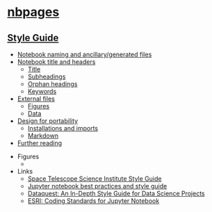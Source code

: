 # [nbpages](https://jckantor.github.io/nbpages)


## [Style Guide](http://nbviewer.jupyter.org/github/jckantor/nbpages/blob/master/notebooks/00.00-Style-Guide.ipynb)
- [Notebook naming and ancillary/generated files](http://nbviewer.jupyter.org/github/jckantor/nbpages/blob/master/notebooks/00.00-Style-Guide.ipynb#Notebook-naming-and-ancillary/generated-files)
- [Notebook title and headers](http://nbviewer.jupyter.org/github/jckantor/nbpages/blob/master/notebooks/00.00-Style-Guide.ipynb#Notebook-title-and-headers)
    - [Title](http://nbviewer.jupyter.org/github/jckantor/nbpages/blob/master/notebooks/00.00-Style-Guide.ipynb#Title)
    - [Subheadings](http://nbviewer.jupyter.org/github/jckantor/nbpages/blob/master/notebooks/00.00-Style-Guide.ipynb#Subheadings)
    - [Orphan headings](http://nbviewer.jupyter.org/github/jckantor/nbpages/blob/master/notebooks/00.00-Style-Guide.ipynb#Orphan-headings)
    - [Keywords](http://nbviewer.jupyter.org/github/jckantor/nbpages/blob/master/notebooks/00.00-Style-Guide.ipynb#Keywords)
- [External files](http://nbviewer.jupyter.org/github/jckantor/nbpages/blob/master/notebooks/00.00-Style-Guide.ipynb#External-files)
    - [Figures](http://nbviewer.jupyter.org/github/jckantor/nbpages/blob/master/notebooks/00.00-Style-Guide.ipynb#Figures)
    - [Data](http://nbviewer.jupyter.org/github/jckantor/nbpages/blob/master/notebooks/00.00-Style-Guide.ipynb#Data)
- [Design for portability](http://nbviewer.jupyter.org/github/jckantor/nbpages/blob/master/notebooks/00.00-Style-Guide.ipynb#Design-for-portability)
    - [Installations and imports](http://nbviewer.jupyter.org/github/jckantor/nbpages/blob/master/notebooks/00.00-Style-Guide.ipynb#Installations-and-imports)
    - [Markdown](http://nbviewer.jupyter.org/github/jckantor/nbpages/blob/master/notebooks/00.00-Style-Guide.ipynb#Markdown)
- [Further reading](http://nbviewer.jupyter.org/github/jckantor/nbpages/blob/master/notebooks/00.00-Style-Guide.ipynb#Further-reading)
* Figures
    - []()
* Links
    - [Space Telescope Science Institute Style Guide](https://github.com/spacetelescope/style-guides/blob/master/guides/jupyter-notebooks.md)
    - [Jupyter notebook best practices and style guide](https://github.com/chrisvoncsefalvay/jupyter-best-practices)
    - [Dataquest: An In-Depth Style Guide for Data Science Projects](https://www.dataquest.io/blog/data-science-project-style-guide/)
    - [ESRI: Coding Standards for Jupyter Notebook](https://www.esri.com/about/newsroom/arcuser/coding-standards-for-jupyter-notebook/)
